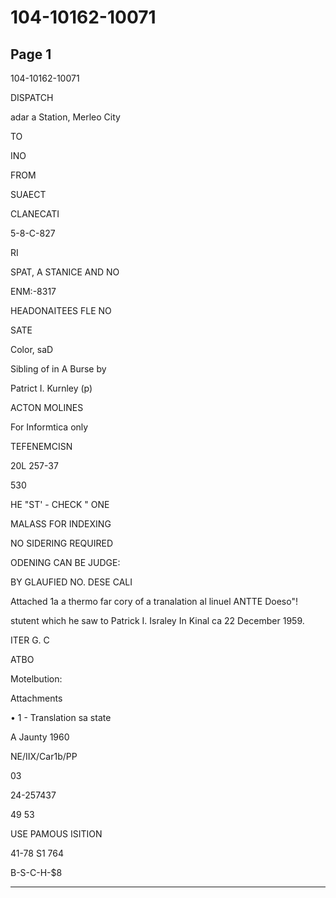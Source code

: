 # 104-10162-10071

## Page 1

104-10162-10071

DISPATCH

adar a Station, Merleo City

TO

INO

FROM

SUAECT

CLANECATI

5-8-C-827

RI

SPAT, A STANICE AND NO

ENM:-8317

HEADONAITEES FLE NO

SATE

Color, saD

Sibling of in A Burse by

Patrict I. Kurnley (p)

ACTON MOLINES

For Informtica only

TEFENEMCISN

20L 257-37

530

HE "ST' - CHECK " ONE

MALASS FOR INDEXING

NO SIDERING REQUIRED

ODENING CAN BE JUDGE:

BY GLAUFIED NO. DESE CALI

Attached 1a a thermo far cory of a tranalation al linuel ANTTE Doeso"!

stutent which he saw to Patrick I. Israley In Kinal ca 22 December 1959.

ITER G. C

ATBO

Motelbution:

Attachments

• 1 - Translation sa state

A Jaunty 1960

NE/IIX/Car1b/PP

03

24-257437

49 53

USE PAMOUS ISITION

41-78 S1 764

B-S-C-H-$8

---

